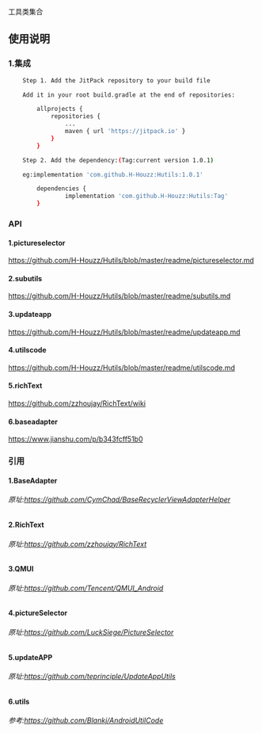 工具类集合
## 使用说明
### 1.集成
```sh 
    Step 1. Add the JitPack repository to your build file

    Add it in your root build.gradle at the end of repositories:

    	allprojects {
    		repositories {
    			...
    			maven { url 'https://jitpack.io' }
    		}
    	}

    Step 2. Add the dependency:(Tag:current version 1.0.1)

    eg:implementation 'com.github.H-Houzz:Hutils:1.0.1'

    	dependencies {
    	        implementation 'com.github.H-Houzz:Hutils:Tag'
    	}
```

### API
#### 1.pictureselector 
https://github.com/H-Houzz/Hutils/blob/master/readme/pictureselector.md
#### 2.subutils    
https://github.com/H-Houzz/Hutils/blob/master/readme/subutils.md
#### 3.updateapp   
https://github.com/H-Houzz/Hutils/blob/master/readme/updateapp.md
#### 4.utilscode   
https://github.com/H-Houzz/Hutils/blob/master/readme/utilscode.md
#### 5.richText
https://github.com/zzhoujay/RichText/wiki
#### 6.baseadapter
https://www.jianshu.com/p/b343fcff51b0


### 引用
#### 1.BaseAdapter
###### 原址:https://github.com/CymChad/BaseRecyclerViewAdapterHelper
#### 2.RichText
###### 原址:https://github.com/zzhoujay/RichText
#### 3.QMUI
###### 原址:https://github.com/Tencent/QMUI_Android
#### 4.pictureSelector
###### 原址:https://github.com/LuckSiege/PictureSelector
#### 5.updateAPP
###### 原址:https://github.com/teprinciple/UpdateAppUtils
#### 6.utils
###### 参考:https://github.com/Blankj/AndroidUtilCode
